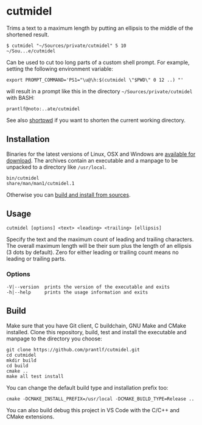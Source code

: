 # cutmidel

Trims a text to a maximum length by putting an ellipsis to the middle of the shortened result.

    $ cutmidel "~/Sources/private/cutmidel" 5 10
    ~/Sou...e/cutmidel

Can be used to cut too long parts of a custom shell prompt. For example, setting the following environment variable:

    export PROMPT_COMMAND='PS1="\u@\h:$(cutmidel \"$PWD\" 0 12 ..) "'

will result in a prompt like this in the directory `~/Sources/private/cutmidel` with BASH:

    prantlf@noto:..ate/cutmidel

See also [shortpwd] if you want to shorten the current working directory.

## Installation

Binaries for the latest versions of Linux, OSX and Windows are [available for download]. The archives contain an executable and a manpage to be unpacked to a directory like `/usr/local`.

    bin/cutmidel
    share/man/man1/cutmidel.1

Otherwise you can [build and install from sources](#build).

## Usage

    cutmidel [options] <text> <leading> <trailing> [ellipsis]

Specify the text and the maximum count of leading and trailing characters. The overall maximum length will be their sum plus the length of an ellipsis (3 dots by default). Zero for either leading or trailing count means no leading or trailing parts.

### Options

    -V|--version  prints the version of the executable and exits
    -h|--help     prints the usage information and exits

## Build

Make sure that you have Git client, C buildchain, GNU Make and CMake installed. Clone this repository, build, test and install the executable and manpage to the directory you choose:

    git clone https://github.com/prantlf/cutmidel.git
    cd cutmidel
    mkdir build
    cd build
    cmake ..
    make all test install

You can change the default build type and installation prefix too:

    cmake -DCMAKE_INSTALL_PREFIX=/usr/local -DCMAKE_BUILD_TYPE=Release ..

You can also build debug this project in VS Code with the C/C++ and CMake extensions.

[shortpwd]: https://github.com/prantlf/shortpwd
[available for download]: https://github.com/prantlf/cutmidel/releases

